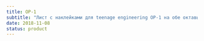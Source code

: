 ```yaml
---
title: OP-1
subtitle: "Лист с наклейками для teenage engineering OP-1 на обе октавы."
date: 2018-11-08
status: product
---
```

